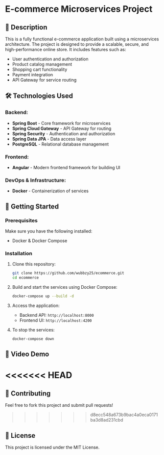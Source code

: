 # E-commerce Microservices Project

## 📌 Description

This is a fully functional e-commerce application built using a microservices architecture. The project is designed to provide a scalable, secure, and high-performance online store. It includes features such as:

- User authentication and authorization
- Product catalog management
- Shopping cart functionality
- Payment integration
- API Gateway for service routing

## 🛠 Technologies Used

### Backend:

- **Spring Boot** - Core framework for microservices
- **Spring Cloud Gateway** - API Gateway for routing
- **Spring Security** - Authentication and authorization
- **Spring Data JPA** - Data access layer
- **PostgreSQL** - Relational database management

### Frontend:

- **Angular** - Modern frontend framework for building UI

### DevOps & Infrastructure:

- **Docker** - Containerization of services

## 🚀 Getting Started

### Prerequisites

Make sure you have the following installed:

- Docker & Docker Compose

### Installation

1. Clone this repository:
   ```bash
   git clone https://github.com/wubbzy25/ecommerce.git
   cd ecommerce
   ```
2. Build and start the services using Docker Compose:
   ```bash
   docker-compose up --build -d
   ```
3. Access the application:

   - Backend API: `http://localhost:8000`
   - Frontend UI: `http://localhost:4200`

4. To stop the services:
   ```bash
   docker-compose down
   ```

## 🎥 Video Demo

<<<<<<< HEAD
=======


## 🤝 Contributing

Feel free to fork this project and submit pull requests!

>>>>>>> d8ecc548a673b9bac4a0eca0171ba3d8ad231cbd
## 📄 License

This project is licensed under the MIT License.
